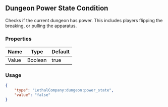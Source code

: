 ## Dungeon Power State Condition
Checks if the current dungeon has power. This includes players flipping the breaking, or pulling the apparatus.

### Properties
| Name | Type | Default |
|--------|-------|---------|
| Value | Boolean | true |

### Usage
```json
{
    "type": "LethalCompany:dungeon:power_state",
    "value": "false"
}
```
